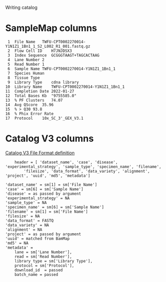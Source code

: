 Writing catalog

# SampleMap columns
     1	File Name	TWFU-CPT0002270014-Y1N1Z1_1Bn1_1_S2_L002_R1_001.fastq.gz
     2	Flow Cell ID	H7JNJDSX3
     3	Index Sequence	GCGGGTAAGT+TAGCACTAAG
     4	Lane Number	2
     5	Read Number	1
     6	Sample Name	TWFU-CPT0002270014-Y1N1Z1_1Bn1_1
     7	Species	Human
     8	Tissue Type
     9	Library Type	cdna library
    10	Library Name	TWFU-CPT0002270014-Y1N1Z1_1Bn1_1
    11	Completion Date	2022-01-27
    12	Total Bases Kb	"9755585.0"
    13	% PF Clusters	74.07
    14	Avg QScore	35.96
    15	% > Q30	93.8
    16	% Phix Error Rate
    17	Protocol	10x_SC_3'_GEX_V3.1

# Catalog V3 columns
[Catalog V3 File Format definition](https://docs.google.com/document/d/1uSgle8jiIx9EnDFf_XHV3fWYKFElszNLkmGlht_CQGE/edit)

```
    header = [ 'dataset_name', 'case', 'disease', 'experimental_strategy', 'sample_type', 'specimen_name', 'filename',
        'filesize', 'data_format', 'data_variety', 'alignment', 'project', 'uuid', 'md5', 'metadata']
```
```
'dataset_name' = sm[1] = sm['File Name']
'case' = sm[6] = sm['Sample Name']
'disease' = as passed by argument
'experimental_strategy' = NA
'sample_type' = NA
'specimen_name' = sm[6] = sm['Sample Name']
'filename' = sm[1] = sm['File Name']
'filesize' = NA
'data_format' = FASTQ
'data_variety' = NA
'alignment' = NA
'project' = as passed by argument
'uuid' = matched from BamMap
'md5' = NA
'metadata' = 
    lane = sm['Lane Number'], 
    read = sm['Read Number'], 
    library type = sm['Library Type'], 
    protocol = sm['Protocol'],
    download_id  = passed
    batch_name = passed
```
